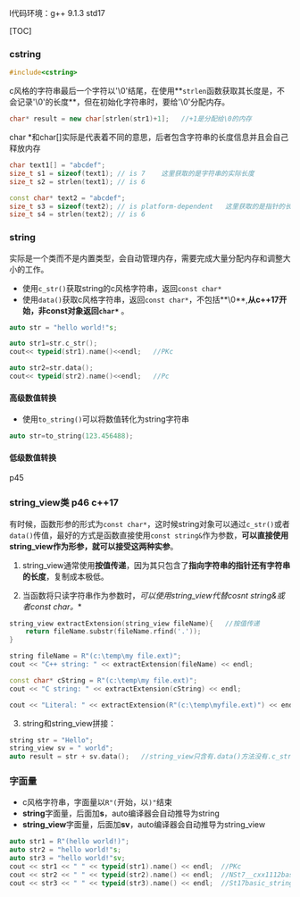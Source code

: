 l代码环境：g++ 9.1.3  std17

[TOC]

### cstring

```c++
#include<cstring>
```

c风格的字符串最后一个字符以'\0'结尾，在使用**`strlen`函数获取其长度是，不会记录'\0'的长度**，但在初始化字符串时，要给'\0'分配内存。

```c++
char* result = new char[strlen(str1)+1];   //+1是分配给\0的内存
```

char *和char[]实际是代表着不同的意思，后者包含字符串的长度信息并且会自己释放内存

```c++
char text1[] = "abcdef";
size_t s1 = sizeof(text1); // is 7    这里获取的是字符串的实际长度
size_t s2 = strlen(text1); // is 6

const char* text2 = "abcdef";
size_t s3 = sizeof(text2); // is platform-dependent   这里获取的是指针的长度，在32位环境是4,64位是8
size_t s4 = strlen(text2); // is 6
```

### string

实际是一个类而不是内置类型，会自动管理内存，需要完成大量分配内存和调整大小的工作。

- 使用`c_str()`获取string的c风格字符串，返回`const char*`
- 使用`data()`获取c风格字符串，返回`const char*`，不包括**\0**,**从c++17开始，非const对象返回`char*`** 。

```c++
auto str = "hello world!"s;

auto str1=str.c_str();
cout<< typeid(str1).name()<<endl;   //PKc

auto str2=str.data();
cout<< typeid(str2).name()<<endl;   //Pc
```

#### 高级数值转换

- 使用`to_string()`可以将数值转化为string字符串

```c++
auto str=to_string(123.456488);
```

#### 低级数值转换

p45



### string_view类  p46  c++17

有时候，函数形参的形式为`const char*`，这时候string对象可以通过`c_str()`或者`data()`传值，最好的方式是函数直接使用`const string&`作为参数，**可以直接使用string_view作为形参，就可以接受这两种实参**。

1. string_view通常使用**按值传递**，因为其只包含了**指向字符串的指针还有字符串的长度**，复制成本极低。

2. 当函数将只读字符串作为参数时，**可以使用string_view代替cosnt string&或者const char*。**

```c++
string_view extractExtension(string_view fileName){   //按值传递
	return fileName.substr(fileName.rfind('.'));	
}

string fileName = R"(c:\temp\my file.ext)";
cout << "C++ string: " << extractExtension(fileName) << endl;

const char* cString = R"(c:\temp\my file.ext)";
cout << "C string: " << extractExtension(cString) << endl;

cout << "Literal: " << extractExtension(R"(c:\temp\myfile.ext)") << endl;
```

3. string和string_view拼接：

```c++
string str = "Hello";
string_view sv = " world";
auto result = str + sv.data();   //string_view只含有.data()方法没有.c_str()方法
```



### 字面量

- c风格字符串，字面量以`R"(`开始，以`)"`结束
- **string**字面量，后面加**s**，auto编译器会自动推导为string
- **string_view**字面量，后面加**sv**，auto编译器会自动推导为string_view

```c++
auto str1 = R"(hello world!)";
auto str2 = "hello world!"s;
auto str3 = "hello world!"sv;
cout << str1 << " " << typeid(str1).name() << endl;  //PKc
cout << str2 << " " << typeid(str2).name() << endl;  //NSt7__cxx1112basic_stringIcSt11char_traitsIcESaIcEEE
cout << str3 << " " << typeid(str3).name() << endl;  //St17basic_string_viewIcSt11char_traitsIcEE
```

